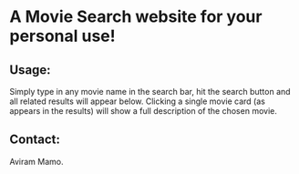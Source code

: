 # A Movie Search website for your personal use!

## Usage:

Simply type in any movie name in the search bar, hit the search button and all related results will appear below.
Clicking a single movie card (as appears in the results) will show a full description of the chosen movie.

## Contact:

Aviram Mamo.
